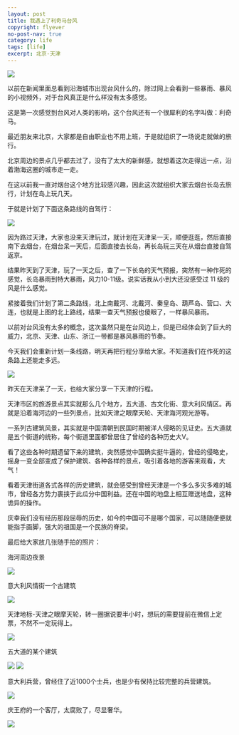 ```yaml
---
layout: post
title: 我遇上了利奇马台风
copyright: flyever
no-post-nav: true
category: life
tags: [life]
excerpt: 北京-天津
---
```


![](http://favorites.ren/assets/images/2019/it/tianjing01.jpeg)

以前在新闻里面总看到沿海城市出现台风什么的，除过网上会看到一些暴雨、暴风的小视频外，对于台风真正是什么样没有太多感觉。

这是第一次感觉到台风对人类的影响，这个台风还有一个很犀利的名字叫做：利奇马。

最近朋友来北京，大家都是自由职业也不用上班，于是就组织了一场说走就做的旅行。

北京周边的景点几乎都去过了，没有了太大的新鲜感，就想着这次走得远一点，沿着渤海这圈的城市走一走。

在这以前我一直对烟台这个地方比较感兴趣，因此这次就组织大家去烟台长岛去旅行，计划在岛上玩几天。

于就是计划了下面这条路线的自驾行：

![](http://favorites.ren/assets/images/2019/it/tianjing02.jpeg)

因为路过天津，大家也没来天津玩过，就计划在天津呆一天，顺便逛逛，然后直接南下去烟台，在烟台呆一天后，后面直接去长岛，再长岛玩三天在从烟台直接自驾返京。

结果昨天到了天津，玩了一天之后，查了一下长岛的天气预报，突然有一种作死的感觉，长岛暴雨到特大暴雨，风力10-11级。说实话我从小到大还没感受过 11 级的风是什么感觉。

紧接着我们计划了第二条路线，北上南戴河、北戴河、秦皇岛、葫芦岛、营口、大连，也就是上图的北上路线，结果一查天气预报也傻眼了，一样暴风暴雨。

以前对台风没有太多的概念，这次虽然只是在台风边上，但是已经体会到了巨大的威力，北京、天津、山东、浙江一带都是暴风暴雨的节奏。

今天我们会重新计划一条线路，明天再把行程分享给大家。不知道我们在作死的这条路上还能走多远。

![](http://favorites.ren/assets/images/2019/it/tianjing03.jpeg)

昨天在天津呆了一天，也给大家分享一下天津的行程。

天津市区的旅游景点其实就那么几个地方，五大道、古文化街、意大利风情区。再就是沿着海河边的一些列景点，比如天津之眼摩天轮、天津海河观光游等。

一系列古建筑风景，其实就是中国清朝到民国时期被洋人侵略的见证史。五大道就是五个街道的统称，每个街道里面都曾居住了曾经的各种历史大V。

看了这些各种时期遗留下来的建筑，突然感觉中国确实挺牛逼的，曾经的侵略史，摇身一变全部变成了保护建筑、各种各样的景点，吸引着各地的游客来观看，大气！

看着天津街道各式各样的历史建筑，就会感受到曾经天津是一个多么多灾多难的城市，曾经各方势力裹挟于此瓜分中国利益。还在中国的地盘上相互赠送地盘，这种诡异的操作。

庆幸我们没有经历那段屈辱的历史，如今的中国可不是哪个国家，可以随随便便就能指手画脚，强大的祖国是一个民族的脊梁。

最后给大家放几张随手拍的照片：

海河周边夜景

![](http://favorites.ren/assets/images/2019/it/tianjing04.jpeg)

意大利风情街一个古建筑

![](http://favorites.ren/assets/images/2019/it/tianjing05.jpeg)

天津地标-天津之眼摩天轮，转一圈据说要半小时，想玩的需要提前在微信上定票，不然不一定玩得上。

![](http://favorites.ren/assets/images/2019/it/tianjing06.jpeg)

五大道的某个建筑

![](http://favorites.ren/assets/images/2019/it/tianjing07.jpeg)
![](http://favorites.ren/assets/images/2019/it/tianjing08.jpeg)

意大利兵营，曾经住了近1000个士兵，也是少有保持比较完整的兵营建筑。

![](http://favorites.ren/assets/images/2019/it/tianjing09.jpeg)

庆王府的一个客厅，太腐败了，尽显奢华。

![](http://favorites.ren/assets/images/2019/it/tianjing10.jpeg)

